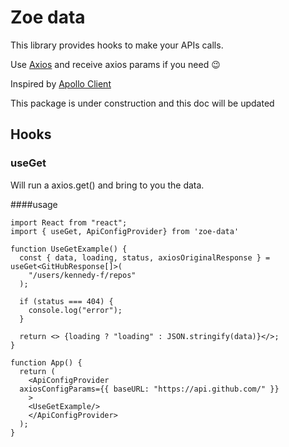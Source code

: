 
# Zoe data

This library provides hooks to make your APIs calls. 

Use [Axios](https://axios-http.com/) and receive axios params if you need 😉 

Inspired by [Apollo Client](https://www.apollographql.com/docs/react/)


This package is under construction and this doc will be updated

## Hooks

### useGet
Will run a axios.get() and bring to you the data.

####usage

    import React from "react";    
    import { useGet, ApiConfigProvider} from 'zoe-data'
    
    function UseGetExample() {  
      const { data, loading, status, axiosOriginalResponse } = useGet<GitHubResponse[]>(  
        "/users/kennedy-f/repos"  
      );  
      
      if (status === 404) {  
        console.log("error");  
      }  
      
      return <> {loading ? "loading" : JSON.stringify(data)}</>;  
    }  
    
    function App() {  
      return (  
        <ApiConfigProvider  
      axiosConfigParams={{ baseURL: "https://api.github.com/" }}  
        >
        <UseGetExample/>
        </ApiConfigProvider>  
      );  
    }

